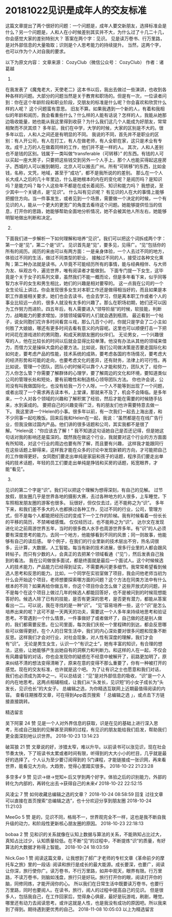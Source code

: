 # 20181022见识是成年人的交友标准

这篇文章提出了两个很好的问题：一个问题是，成年人要交新朋友，选择标准会是什么？另一个问题是，人和人在小时候差别其实并不大，为什么过了十几二十几，你会感觉大家的差别特别大？
答案在两个字：见识。
见是读万卷书、行万里路，是对外部信息的大量吸取；识则是个人思考能力的持续提升。
当然，这两个字，也可以作为个人对自我的要求。

以下为原文内容：
文章来源： CozyClub（微信公众号： CozyClub）
作者：诸葛越


1.
在我发表了《魔鬼老大，天使老二》这本书以后，我出去做过一些演讲，也收到各种各样的问题。大部分的问题当然是关于教育和职场的。但是有一次，一位读者问到：你在这个年龄阶段和职业阶段，交朋友的标准是什么呢？你会喜欢和欣赏什么样的人呢？
这个问题蛮有意思。
旧友不算。如果我遇到一个新的人，有着和我相似的年龄和阅历，我会看重些什么？什么样的人能有话说？怎样的人，我能从她那边吸收能量，她也能从我这里得到收获？为什么我们这几个人能成为好朋友，常常相聚而不厌其烦？
多年前，我们在中学，大学的时候，大家的区别是不大的。很多年以后，人和人之间还是有明显的不同。
我说的不同，首先并不是职业的区别：有人开公司，有人在打工，有人在做老师，有人全职在家，这只是术业有专攻。成千上万的人在做着同样的工作，他们并不是一样的人。
其次，人和人差别也不是钱的区别。钱属于一类叫做“transferable（可转移）” 的东西。有钱的人可以买起一座大房子，只要把这些钱交到另外一个人手上，那个人也能买得起这座房子。西城的人可以搬到朝阳，北京人可以搬去广州。所有“可转移”的东西，比如金钱，名称，文凭，地域，甚至于“成功”，都不是我所说的的差别。
那么在一个人长大成人之后的几十年里边，什么是她根本的内在的变化呢？是阅历吗？是知识吗？是能力吗？每个人这些年不都是在成长着阅历、知识和能力吗？
我想说，至少其中一个关键点，是“见识”。
什么叫有见识呢？
有见识的人在大的事情上能够把握住方向。当一件事发生，或者见到一个场景，需要做一个决定的时候，一个有见识的人，能从一个更大的更宽广的角度去看待这个问题。她能够提供恰当的信息，打开你的思路，她能够帮助全面地分析情况，她不会被其他人所左右，她能够明智地做出判断和决定。

2.
下面我们进一步解析一下如何理解和培养“见识”。我们可以把这个词拆成两个字：第一个是“见”，第二个是“识”。
见识首先是“见”，要多见，见得广。“见”包括你的所有的阅历。阅历的来由可以有两方面：一是亲身体验，一个人去过不同的地方，体验过不同的生活，做过不同类型的职业， 接触过不同的人，接受过各种文化熏陶；第二种办法就是读书。人毕竟不可能经历所有的事情，能与经典相伴、与大师为友、纵观古今，遍览世界，唯有阅读者才能做到。
下面专门提一下女生，这毕竟是个关于女子的系列文章，虽然我们不能一概而论，但是多年看下来，似乎同等智力水平的女生和男生相比，她们的兴趣是相对要窄的。
这一点我在公司的一个女生论坛上讲过。你会发现很多女生对本职工作还是做得相当好的，而且如果是本职工作直接相关要求，她们也会去读书，也会去学习，但是离本职工作或者个人的事业比较远一点的，很多人就没有太多的兴趣了。那么在职场初期，她们还可以因为工作努力而进阶。四五年后，有人需要进入“领导阶层”的时候，软技能，判断力，战略能力的要求增加，涉猎领域偏窄的人们就会遇到瓶颈。
最近看到一个帖子，说女同胞们花许多时间看宫斗戏，那么几百个小时，你就只是学会了二小主如何胜了大娘娘，哪还有更多时间去看有意义的内容呢。这里也可以顺便打击一下把时间花在游戏进阶的男同胞，和成天刷朋友圈的伙伴们。
无论男女，一个兴趣很窄的人，他在比较长的时间以后就会显得比较单薄。他没有办法从其他的领域来借力，而借力又是操纵大盘的必要方法。比如说，我们公司做决策是否要走国际化和如何走，要考虑产品的性能，技术系统的成熟，要考虑各国的市场情况，要考虑大的经济形势和可能的走向，也要考虑文化的差异，还有财务，法律上的可行性。再比如说，管理一个团队，团队小的时候可以靠个人才能和努力，团队大了，给你一万人你怎么管？你需要了解群体的心理学，要了解周边的文化和环境，要知道类似公司的管理长处和短处，要有前瞻性和制造核心领导团队方法。
你也许会说，公司没有叫我做国际化，也没有给我一万个人呀。一个人不能等到出现了一个问题，或者出现了一个需求再去读本书，上堂课，那就来不及了，机会不会降临。是多年来，一个人对各个领域的兴趣和了解积累了经验，然后才能在需要的时候随手拈来，水到渠成的。
要把自己的兴趣变得广泛，有的朋友们也许需要特意去做一下。
我这里讲一个Helen的小事。很多年以前，有一次我们一起去上海出差，和不少同事一起吃晚饭。回来后我和Helen在一起，我说：“虽然都是在在线广告行业，但我没做过国内产品。他们讲的很多话题和公司，其实我都不是很了解。"Helen说：“你应该去了解！”
我不知道这句话她自己是否还记得，但是她这句话对我的影响还是蛮深的。既然我在做这个行业，我就要对这个行业的方方面面有所知晓，对这个行业的周边也要有所了解，而且要有兴趣， 这样我才能跟同行在这些话题上聊得来，这样我才能在众多的讨论中发现新颖的方向，才可能把自己的工作做得更好。
女同胞们要走出单纯是家庭和孩子的话题，程序员们要走出单纯的技术话题，年轻的员工们要走出单纯是挣钱和买房的话题，拓宽眼界，才能“看见”。

3.
见识的第二个字是“识”。我们可以把这个理解为想得深刻，有自己的见解。
过节放假，朋友圈几乎是世界各地的摄影大赛，去过各种地方的人很多，上车睡觉，下车照相发朋友圈的游客也很多。
玩很好，但仅仅去过，还不能称之为“识”。
多年下来，和我们差不多大的人也都换过各种工作，见过不同的行业，公司，管理方式，但不是每个人都能把经历过的变成下一个工作的阶梯。我有时候看着一份长长的平移的简历，不禁唏嘘感慨。
仅仅经历过，也不能称之为“识”。
达尔文在发现进化论之前周游世界五年，当时的很多商人水手也周游世界多年。有“识”的人必须要有深度思考的能力。去同一个地方，他能够看到不同的风景；同一则故事，他能够有自己的读后感。
举个例子，在我们的行业里新的技术层出不穷，热名词很多，云计算，大数据，人工智能。每当有新的技术进展，很多行业里的人都会跟风转帖子。而只有少数的人，会真正的去把某个领域看通（“见”），然后发表自己独到的看法。
我在公司做很多面试，都是终面就是最后一个面试人。这个时候候选人的技术能力，产品能力已经得到证实，不需要再问更多细节。我常常希望看到候选人思考和反思的能力。比如，一个同学在实验室做了项目，我会问他老师当初为什么会开始这个项目，老师想要探索哪方面的问题？这个方法在同类方法中有什么根本的不同？如果再给你做五年，你这个项目你会怎么做？这些开放式的问题，并不是每个在这个项目上做过几年的候选人都能回答好，也不是被问到的时候现想能答好的。候选人除了已有的技能，是否有更深的思考，是否更有潜力，都能从答案看出一二。可以说，我在寻找的是一种“识”。
“见”容易培养一些，这个“识”是怎么培养出来的呢？这可不是一天两天的功夫，需要这一个人多年来持续地思考和验证思考。不管遇到一个什么情景，一件事做好了或者做坏了，自己做的还是别人做的，我们都需要反思。在公司里面，每次我们庆祝一个里程碑的到达，都会反思哪些可以做得更好。在个人的日常生活中，我们的内心深处要对很多问题和现象不断反思。这样我们才会对行业，对社会现象，对人性有深度的理解，我们才会有“识”。
无论是男生女生，认识一个“有识之士”，她有丰富的知识，有合理的想法，这些，让她能够产生出她自有的洞察力和判断力。和这样的人在一起，不仅会有风趣睿智的对话，你也会发现你的疑惑在不经意中被解开了，前路更加明了，原来纠结不清的想法变得清晰了，原来在意的变得不那么重要了，你有一种被打开的感觉。现在的交友标准，也许就是这个吧。
为了让有识之士也愿意和我们对话，我们也必须成为其中之一。可以总结说：“见”是对外部信息的吸收，“识”是一个人的内在地思考。这两点相辅相成，让我们从“头发长，见识短”的小女子成长为“头发长，见识也长”的大女子。
总编辑之选，为你精选互联网上近期最值得阅读的内容。
查看往期推荐文章，可在得到App首页搜索 「 总编辑之选 」，或点击下方链接直接跳转。

精选留言

吴下阿蒙
24 赞
见是一个人对外界信息的获取，识是在见的基础上进行深入思考，形成自己独到的见解甚至洞察的过程，有见识的朋友能给我们启发，帮助我们更全面深刻地认识世界。
2018-10-23 13:14:23

破耳狼
21 赞
文章说的好，涉猎太窄，难以升华。以前读书可以涨见识，现在社会节奏太快，下了班读书太累或者时间有限，听得到的大大小小的栏目，几乎就是最好的选择了。个人认为至少要订阅得到的 5门课程，才能链接成一张识网，再来看世界，能看见大方向，大趋势，觉得心里踏实很多。
2018-10-22 21:23:28

多空多√
9 赞
见识→继→觉知←后又学到两个好字。体验之后的识别能力，外部的转化为内部的，再转化出去→获得自己的未来√
2018-10-22 22:52:15

风凌尘
7 赞
如何收藏总编辑之选的文章？
2018-10-24 08:58:59
回复
过往文章可以直接在首页搜索“总编辑之选”，也十分欢迎分享到朋友圈
2018-10-24 11:21:03

MeeGo
5 赞
是的，见识不同，格局不一，世界观完全不一样，这也是我不断自我升级的动力，和阶段性更新核心朋友圈的原因。
2018-10-23 22:18:13

bobaa
2 赞
见和识的关系就像在认知上数据与算法的关系，不能熟知占比过大，真知占比过少，认知质量较低。在不断“见”的过程中，不断提炼“识”的质量，有好算法的大数据才称得上智能。
2018-10-24 18:03:59

Nick.Gao
1 赞
阅读这篇文章，让我想到了郝广才老师的专栏文章《革命前夕的摩托车之旅》里的一段话: 阅读和旅行是成长的最大能源。成长要深，也要广，阅读让你深，旅行使你广。读万卷书，不行万里路，如井中观天，眼界有限。行万里路，不读万卷书，则脑如浅盘，旅行只是好玩。旅行打开你的眼，阅读打开你的脑，同修同炼，才能开阔你的心。 所以我们在日常生活中既要读万卷书，也要行万里路，同时也要阅人。在读书，旅行，阅人的过程中提高自己的见识。 但是很多人，包括我自己，在工作回家后，觉得身心俱疲，最好是玩游戏，刷剧，睡觉。哪里还有动力去阅读思考。或许这就是人性，也是我没有成功的原因吧。所以我来到了得到。期待遇到更优秀的自己。
2018-11-08 10:05:03
以上为精选留言
